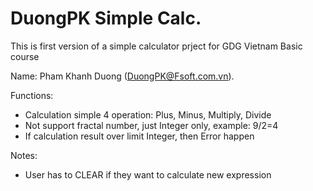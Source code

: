 # DuongPK Simple Calc.
This is first version of a simple calculator prject for GDG Vietnam Basic course

Name: Pham Khanh Duong (DuongPK@Fsoft.com.vn).

Functions: 

- Calculation simple 4 operation: Plus, Minus, Multiply, Divide
- Not support fractal number, just Integer only, example: 9/2=4
- If calculation result over limit Integer, then Error happen 

Notes:

- User has to CLEAR if they want to calculate new expression

